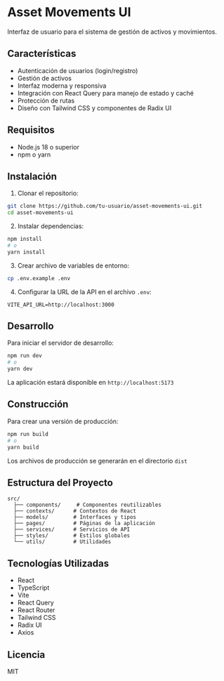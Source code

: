 # Asset Movements UI

Interfaz de usuario para el sistema de gestión de activos y movimientos.

## Características

- Autenticación de usuarios (login/registro)
- Gestión de activos
- Interfaz moderna y responsiva
- Integración con React Query para manejo de estado y caché
- Protección de rutas
- Diseño con Tailwind CSS y componentes de Radix UI

## Requisitos

- Node.js 18 o superior
- npm o yarn

## Instalación

1. Clonar el repositorio:
```bash
git clone https://github.com/tu-usuario/asset-movements-ui.git
cd asset-movements-ui
```

2. Instalar dependencias:
```bash
npm install
# o
yarn install
```

3. Crear archivo de variables de entorno:
```bash
cp .env.example .env
```

4. Configurar la URL de la API en el archivo `.env`:
```
VITE_API_URL=http://localhost:3000
```

## Desarrollo

Para iniciar el servidor de desarrollo:

```bash
npm run dev
# o
yarn dev
```

La aplicación estará disponible en `http://localhost:5173`

## Construcción

Para crear una versión de producción:

```bash
npm run build
# o
yarn build
```

Los archivos de producción se generarán en el directorio `dist`

## Estructura del Proyecto

```
src/
  ├── components/     # Componentes reutilizables
  ├── contexts/      # Contextos de React
  ├── models/        # Interfaces y tipos
  ├── pages/         # Páginas de la aplicación
  ├── services/      # Servicios de API
  ├── styles/        # Estilos globales
  └── utils/         # Utilidades
```

## Tecnologías Utilizadas

- React
- TypeScript
- Vite
- React Query
- React Router
- Tailwind CSS
- Radix UI
- Axios

## Licencia

MIT